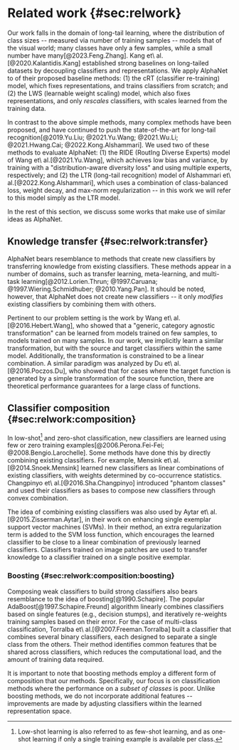 <!-- cSpell:ignore Torralba, Alshammari, Mensink, Changpinyo, Aytar -->

# Related work {#sec:relwork}

Our work falls in the domain of long-tail learning, where the
distribution of class sizes -- measured via number of training samples
-- models that of the visual world; many classes have only a few
samples, while a small number have many[@2023.Feng.Zhang]. Kang
et\ al.[@2020.Kalantidis.Kang] established strong baselines on
long-tailed datasets by decoupling classifiers and representations. We
apply AlphaNet to of their proposed baseline methods: (1) the cRT
(classifier re-training) model, which fixes representations, and trains
classifiers from scratch; and (2) the LWS (learnable weight scaling)
model, which also fixes representations, and only _rescales_
classifiers, with scales learned from the training data.

In contrast to the above simple methods, many complex methods have been
proposed, and have continued to push the state-of-the-art for long-tail
recognition[@2019.Yu.Liu; @2021.Yu.Wang; @2021.Wu.Li; @2021.Hwang.Cai;
@2022.Kong.Alshammari]. We used two of these methods to evaluate
AlphaNet: (1) the RIDE (RoutIng Diverse Experts) model of Wang
et\ al.[@2021.Yu.Wang], which achieves low bias and variance, by
training with a "distribution-aware diversity loss" and using multiple
experts, respectively; and (2) the LTR (long-tail recognition) model of
Alshammari et\ al.[@2022.Kong.Alshammari], which uses a combination of
class-balanced loss, weight decay, and max-norm regularization -- in
this work we will refer to this model simply as the LTR model.

In the rest of this section, we discuss some works that make use of
similar ideas as AlphaNet.

## Knowledge transfer {#sec:relwork:transfer}

AlphaNet bears resemblance to methods that create new classifiers by
transferring knowledge from existing classifiers. These methods appear
in a number of domains, such as transfer learning, meta-learning, and
multi-task learning[@2012.Lorien.Thrun; @1997.Caruana;
@1997.Wiering.Schmidhuber; @2010.Yang.Pan]. It should be noted, however,
that AlphaNet does not create new classifiers -- it only _modifies_
existing classifiers by combining them with others.

Pertinent to our problem setting is the work by Wang
et\ al.[@2016.Hebert.Wang], who showed that a "generic, category agnostic
transformation" can be learned from models trained on few samples, to
models trained on many samples. In our work, we implicitly learn a
similar transformation, but with the source and target classifiers
within the same model. Additionally, the transformation is constrained
to be a linear combination. A similar paradigm was analyzed by Du
et\ al.[@2016.Poczos.Du], who showed that for cases where the target
function is generated by a simple transformation of the source function,
there are theoretical performance guarantees for a large class of
functions.

## Classifier composition {#sec:relwork:composition}

In low-shot[^note:low_shot] and zero-shot classification, new
classifiers are learned using few or zero training
examples[@2006.Perona.Fei-Fei; @2008.Bengio.Larochelle]. Some methods
have done this by directly combining existing classifiers. For example,
Mensink et\ al.[@2014.Snoek.Mensink] learned new classifiers as linear
combinations of existing classifiers, with weights determined by
co-occurrence statistics. Changpinyo et\ al.[@2016.Sha.Changpinyo]
introduced "phantom classes" and used their classifiers as bases to
compose new classifiers through convex combination.

The idea of combining existing classifiers was also used by Aytar
et\ al.[@2015.Zisserman.Aytar], in their work on enhancing single
exemplar support vector machines (SVMs). In their method, an extra
regularization term is added to the SVM loss function, which encourages
the learned classifier to be close to a linear combination of previously
learned classifiers. Classifiers trained on image patches are used to
transfer knowledge to a classifier trained on a single positive
exemplar.

### Boosting {#sec:relwork:composition:boosting}

Composing weak classifiers to build strong classifiers also bears
resemblance to the idea of boosting[@1990.Schapire]. The popular
AdaBoost[@1997.Schapire.Freund] algorithm linearly combines classifiers
based on single features (e.g., decision stumps), and iteratively
re-weights training samples based on their error. For the case of
multi-class classification, Torralba et\ al.[@2007.Freeman.Torralba]
built a classifier that combines several binary classifiers, each
designed to separate a single class from the others. Their method
identifies common features that be shared across classifiers, which
reduces the computational load, and the amount of training data
required.

It is important to note that boosting methods employ a different form of
composition that our methods. Specifically, our focus is on
classification methods where the performance on a _subset of classes_ is
poor. Unlike boosting methods, we do not incorporate additional features
-- improvements are made by adjusting classifiers within the learned
representation space.

[^note:low_shot]: Low-shot learning is also referred to as few-shot
    learning, and as one-shot learning if only a single training example
    is available per class.

